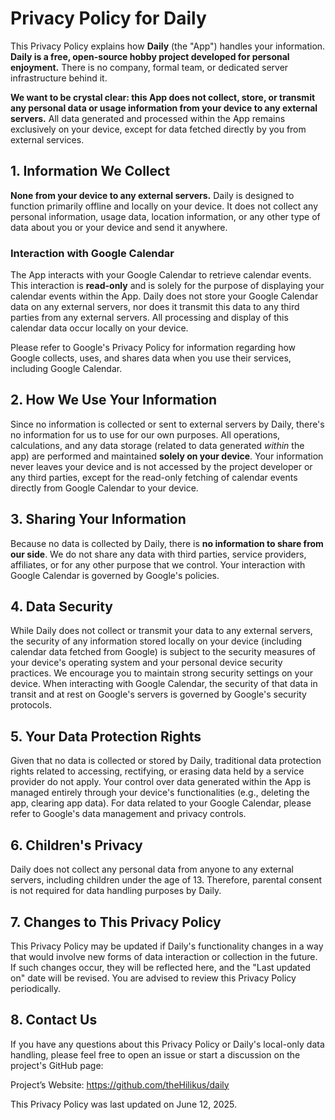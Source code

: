 # Privacy Policy for Daily

This Privacy Policy explains how **Daily** (the "App") handles your information. **Daily is a free, open-source hobby project developed for personal enjoyment.** There is no company, formal team, or dedicated server infrastructure behind it.

**We want to be crystal clear: this App does not collect, store, or transmit any personal data or usage information from your device to any external servers.** All data generated and processed within the App remains exclusively on your device, except for data fetched directly by you from external services.

## 1. Information We Collect

**None from your device to any external servers.** Daily is designed to function primarily offline and locally on your device. It does not collect any personal information, usage data, location information, or any other type of data about you or your device and send it anywhere.

### Interaction with Google Calendar

The App interacts with your Google Calendar to retrieve calendar events. This interaction is **read-only** and is solely for the purpose of displaying your calendar events within the App. Daily does not store your Google Calendar data on any external servers, nor does it transmit this data to any third parties from any external servers. All processing and display of this calendar data occur locally on your device.

Please refer to Google's Privacy Policy for information regarding how Google collects, uses, and shares data when you use their services, including Google Calendar.

## 2. How We Use Your Information

Since no information is collected or sent to external servers by Daily, there's no information for us to use for our own purposes. All operations, calculations, and any data storage (related to data generated *within* the app) are performed and maintained **solely on your device**. Your information never leaves your device and is not accessed by the project developer or any third parties, except for the read-only fetching of calendar events directly from Google Calendar to your device.

## 3. Sharing Your Information

Because no data is collected by Daily, there is **no information to share from our side**. We do not share any data with third parties, service providers, affiliates, or for any other purpose that we control. Your interaction with Google Calendar is governed by Google's policies.

## 4. Data Security

While Daily does not collect or transmit your data to any external servers, the security of any information stored locally on your device (including calendar data fetched from Google) is subject to the security measures of your device's operating system and your personal device security practices. We encourage you to maintain strong security settings on your device. When interacting with Google Calendar, the security of that data in transit and at rest on Google's servers is governed by Google's security protocols.

## 5. Your Data Protection Rights

Given that no data is collected or stored by Daily, traditional data protection rights related to accessing, rectifying, or erasing data held by a service provider do not apply. Your control over data generated within the App is managed entirely through your device's functionalities (e.g., deleting the app, clearing app data). For data related to your Google Calendar, please refer to Google's data management and privacy controls.

## 6. Children's Privacy

Daily does not collect any personal data from anyone to any external servers, including children under the age of 13. Therefore, parental consent is not required for data handling purposes by Daily.

## 7. Changes to This Privacy Policy

This Privacy Policy may be updated if Daily's functionality changes in a way that would involve new forms of data interaction or collection in the future. If such changes occur, they will be reflected here, and the "Last updated on" date will be revised. You are advised to review this Privacy Policy periodically.

## 8. Contact Us

If you have any questions about this Privacy Policy or Daily's local-only data handling, please feel free to open an issue or start a discussion on the project's GitHub page:

Project’s Website: <https://github.com/theHilikus/daily>

This Privacy Policy was last updated on June 12, 2025.